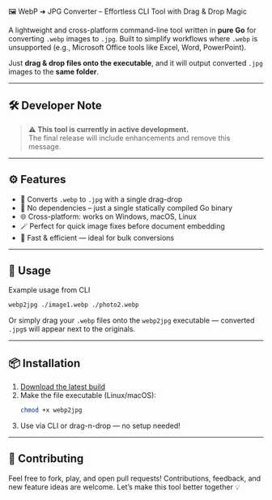 🖼️ WebP ➜ JPG Converter – Effortless CLI Tool with Drag & Drop Magic

A lightweight and cross-platform command-line tool written in **pure Go** for converting `.webp` images to `.jpg`. Built to simplify workflows where `.webp` is unsupported (e.g., Microsoft Office tools like Excel, Word, PowerPoint).

Just **drag & drop files onto the executable**, and it will output converted `.jpg` images to the **same folder**.


---
## 🛠️ Developer Note

> **⚠️ This tool is currently in active development.**  
> The final release will include enhancements and remove this message.

---

## ⚙️ Features

- 🔄 Converts `.webp` to `.jpg` with a single drag-drop
- 🧼 No dependencies – just a single statically compiled Go binary
- 🌐 Cross-platform: works on Windows, macOS, Linux
- 🪄 Perfect for quick image fixes before document embedding
- 🚀 Fast & efficient — ideal for bulk conversions

---

## 🔧 Usage

Example usage from CLI
```bash
webp2jpg ./image1.webp ./photo2.webp
```

Or simply drag your `.webp` files onto the `webp2jpg` executable — converted `.jpg`s will appear next to the originals.

---

## 📦 Installation

1. [Download the latest build](https://github.com/Markf349g/webp2jpg/releases)
2. Make the file executable (Linux/macOS):  
   ```bash
   chmod +x webp2jpg
   ```
3. Use via CLI or drag-n-drop — no setup needed!

---



## 🤝 Contributing

Feel free to fork, play, and open pull requests! Contributions, feedback, and new feature ideas are welcome. Let’s make this tool better together 💡
